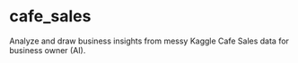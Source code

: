 # cafe_sales
Analyze and draw business insights from messy Kaggle Cafe Sales data for business owner (AI).
